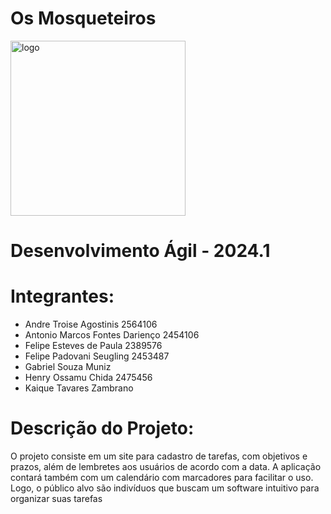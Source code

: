 # Os Mosqueteiros
<img src="https://github.com/Felipecaf2323/monitoria_POO/assets/127225122/d1c0b645-2fb0-4b2b-af4f-5916ba53d41b" alt="logo" width="280"/><br/>
# Desenvolvimento Ágil - 2024.1

# Integrantes:
- Andre Troise Agostinis        2564106
- Antonio Marcos Fontes Darienço        2454106       
- Felipe Esteves de Paula       2389576
- Felipe Padovani Seugling        2453487
- Gabriel Souza Muniz
- Henry Ossamu Chida        2475456
- Kaique Tavares Zambrano

# Descrição do Projeto:
O projeto consiste em um site para cadastro de tarefas, com objetivos e prazos, além de lembretes aos usuários de acordo com a data. A aplicação contará também com um calendário com marcadores para facilitar o uso. Logo, o público alvo são indivíduos que buscam um software intuitivo para organizar suas tarefas
